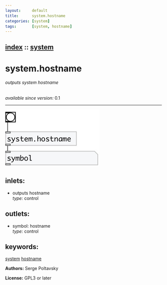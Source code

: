 ```yaml
---
layout:     default
title:      system.hostname
categories: [system]
tags:       [system, hostname]
---
```

[index](index.html) :: [system](category_system.html)
---

# system.hostname

###### outputs system hostname

*available since version:* 0.1

---




[![example](../examples/img/system.hostname.jpg)](../examples/pd/system.hostname.pd)









## inlets:

* outputs hostname<br>
_type:_ control



## outlets:

* symbol: hostname<br>
_type:_ control



## keywords:

[system](keywords/system.html)
[hostname](keywords/hostname.html)






**Authors:** Serge Poltavsky




**License:** GPL3 or later





